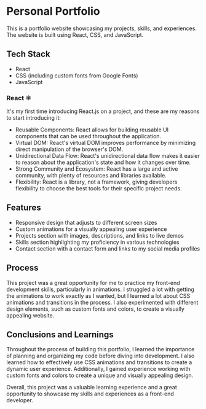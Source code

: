 # Personal Portfolio
This is a portfolio website showcasing my projects, skills, and experiences. The website is built using React, CSS, and JavaScript.

## Tech Stack
- React
- CSS (including custom fonts from Google Fonts)
- JavaScript

### React ⚛️
It's my first time introducing React.js on a project, and these are my reasons to start introducing it:
- Reusable Components: React allows for building reusable UI components that can be used throughout the application.
- Virtual DOM: React's virtual DOM improves performance by minimizing direct manipulation of the browser's DOM.
- Unidirectional Data Flow: React's unidirectional data flow makes it easier to reason about the application's state and how it changes over time.
- Strong Community and Ecosystem: React has a large and active community, with plenty of resources and libraries available.
- Flexibility: React is a library, not a framework, giving developers flexibility to choose the best tools for their specific project needs.

## Features
- Responsive design that adjusts to different screen sizes
- Custom animations for a visually appealing user experience
- Projects section with images, descriptions, and links to live demos
- Skills section highlighting my proficiency in various technologies
- Contact section with a contact form and links to my social media profiles

## Process
This project was a great opportunity for me to practice my front-end development skills, particularly in animations. I struggled a lot with getting the animations to work exactly as I wanted, but I learned a lot about CSS animations and transitions in the process. I also experimented with different design elements, such as custom fonts and colors, to create a visually appealing website.

## Conclusions and Learnings
Throughout the process of building this portfolio, I learned the importance of planning and organizing my code before diving into development. I also learned how to effectively use CSS animations and transitions to create a dynamic user experience. Additionally, I gained experience working with custom fonts and colors to create a unique and visually appealing design.

Overall, this project was a valuable learning experience and a great opportunity to showcase my skills and experiences as a front-end developer.
